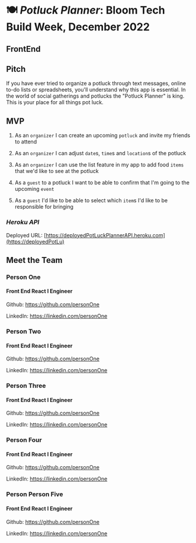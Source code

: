 # 🍽 *Potluck Planner*: Bloom Tech Build Week, December 2022

## FrontEnd

## Pitch
If you have ever tried to organize a potluck through text messages, online to-do lists or spreadsheets, you'll understand why this app is essential.   In the world of social gatherings and potlucks the "Potluck Planner" is king. This is your place for all things pot luck.


## MVP
1. As an `organizer` I can create an upcoming `potluck` and invite my friends to attend

2. As an `organizer` I can adjust `date`s, `time`s and `location`s of the potluck

3. As an `organizer` I can use the list feature in my app to add food `items` that we'd like to see at the potluck

4. As a `guest` to a potluck I want to be able to confirm that I'm going to the upcoming `event`

5. As a `guest` I'd like to be able to select which `item`s I'd like to be responsible for bringing

### *Heroku API*

Deployed URL: [https://deployedPotLuckPlannerAPI.heroku.com](https://deployedPotLu)

## Meet the Team

### Person One
#### Front End React I Engineer

Github: https://github.com/personOne

LinkedIn: https://linkedin.com/personOne

### Person Two
#### Front End React I Engineer

Github: https://github.com/personOne

LinkedIn: https://linkedin.com/personOne

### Person Three 
#### Front End React I Engineer

Github: https://github.com/personOne

LinkedIn: https://linkedin.com/personOne

### Person Four 
#### Front End React I Engineer

Github: https://github.com/personOne

LinkedIn: https://linkedin.com/personOne

### Person Person Five 
#### Front End React I Engineer

Github: https://github.com/personOne

LinkedIn: https://linkedin.com/personOne

